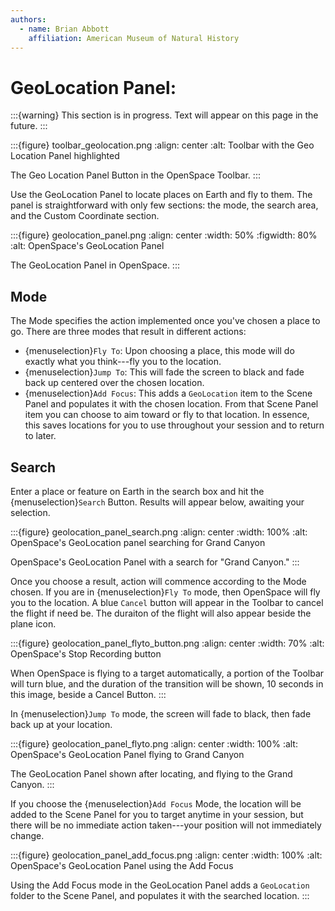 ```yaml
---
authors:
  - name: Brian Abbott
    affiliation: American Museum of Natural History
---
```



# GeoLocation Panel: 

:::{warning}
This section is in progress. Text will appear on this page in the future.
:::

:::{figure} toolbar_geolocation.png
:align: center
:alt: Toolbar with the Geo Location Panel highlighted

The Geo Location Panel Button in the OpenSpace Toolbar.
:::


Use the GeoLocation Panel to locate places on Earth and fly to them. The panel is straightforward with only few sections: the mode, the search area, and the Custom Coordinate section.

:::{figure} geolocation_panel.png
:align: center
:width: 50%
:figwidth: 80%
:alt: OpenSpace's GeoLocation Panel

The GeoLocation Panel in OpenSpace.
:::


## Mode

The Mode specifies the action implemented once you've chosen a place to go. There are three modes that result in different actions:
- {menuselection}`Fly To`: Upon choosing a place, this mode will do exactly what you think---fly you to the location.
- {menuselection}`Jump To`: This will fade the screen to black and fade back up centered over the chosen location.
- {menuselection}`Add Focus`: This adds a `GeoLocation` item to the Scene Panel and populates it with the chosen location. From that Scene Panel item you can choose to aim toward or fly to that location. In essence, this saves locations for you to use throughout your session and to return to later.



## Search

Enter a place or feature on Earth in the search box and hit the {menuselection}`Search` Button. Results will appear below, awaiting your selection.


:::{figure} geolocation_panel_search.png
:align: center
:width: 100%
:alt: OpenSpace's GeoLocation panel searching for Grand Canyon

OpenSpace's GeoLocation Panel with a search for "Grand Canyon."
:::


Once you choose a result, action will commence according to the Mode chosen. If you are in {menuselection}`Fly To` mode, then OpenSpace will fly you to the location. A blue `Cancel` button will appear in the Toolbar to cancel the flight if need be. The duraiton of the flight will also appear beside the plane icon.


:::{figure} geolocation_panel_flyto_button.png
:align: center
:width: 70%
:alt: OpenSpace's Stop Recording button

When OpenSpace is flying to a target automatically, a portion of the Toolbar will turn blue, and the duration of the transition will be shown, 10 seconds in this image, beside a Cancel Button.
:::


In {menuselection}`Jump To` mode, the screen will fade to black, then fade back up at your location.

:::{figure} geolocation_panel_flyto.png
:align: center
:width: 100%
:alt: OpenSpace's GeoLocation Panel flying to Grand Canyon

The GeoLocation Panel shown after locating, and flying to the Grand Canyon.
:::


If you choose the {menuselection}`Add Focus` Mode, the location will be added to the Scene Panel for you to target anytime in your session, but there will be no immediate action taken---your position will not immediately change.


:::{figure} geolocation_panel_add_focus.png
:align: center
:width: 100%
:alt: OpenSpace's GeoLocation Panel using the Add Focus

Using the Add Focus mode in the GeoLocation Panel adds a `GeoLocation` folder to the Scene Panel, and populates it with the searched location.
:::







